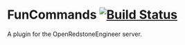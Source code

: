# FunCommands [![Build Status](Http://minecraft16.us.to/jenkins/job/FunCommands/badge/icon)](Http://minecraft16.us.to/jenkins/job/FunCommands/)


A plugin for the OpenRedstoneEngineer server.
